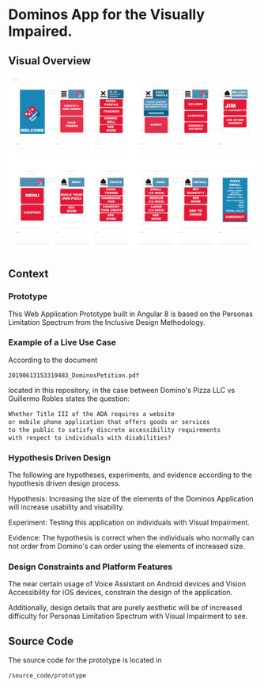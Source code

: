 # Dominos App for the Visually Impaired.

## Visual Overview

![blueprint](images/dominos_visually_impaired_template_upated-01.png)

## Context

### Prototype

This Web Application Prototype built in Angular 8 is based on the Personas Limitation Spectrum from the Inclusive Design Methodology.

### Example of a Live Use Case

According to the document 

	20190613153319483_DominosPetition.pdf 

located in this repository, in the case between Domino's Pizza LLC vs Guillermo Robles states the question:

	Whether Title III of the ADA requires a website
	or mobile phone application that offers goods or services
	to the public to satisfy discrete accessibility requirements
	with respect to individuals with disabilities?

### Hypothesis Driven Design

The following are hypotheses, experiments, and evidence according to the hypothesis driven design process. 

Hypothesis: Increasing the size of the elements of the Dominos Application will increase usability and visability.

Experiment: Testing this application on individuals with Visual Impairment.

Evidence: The hypothesis is correct when the individuals who normally can not order from Domino's can order using the elements of increased size.

### Design Constraints and Platform Features

The near certain usage of Voice Assistant on Android devices and Vision Accessibility for iOS devices, constrain the design of the application. 

Additionally, design details that are purely aesthetic will be of increased difficulty for Personas Limitation Spectrum with Visual Impairment to see. 

## Source Code

The source code for the prototype is located in

	/source_code/prototype